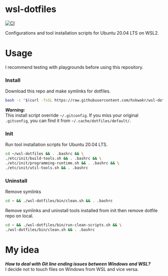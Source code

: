 # wsl-dotfiles
[![CI](https://github.com/hskwakr/wsl-dotfiles/actions/workflows/main.yml/badge.svg)](https://github.com/hskwakr/wsl-dotfiles/actions/workflows/main.yml)

Configurations and tool installation scripts for Ubuntu 20.04 LTS on WSL2.

# Usage
I recommend testing with playgrounds before using this repository.

### Install
Download this repo and make symlinks for dotfiles.
```sh
bash -c "$(curl -fsSL https://raw.githubusercontent.com/hskwakr/wsl-dotfiles/main/bin/install.sh)"
```
___Warning:___  
This install script override `~/.gitconfig`. If you miss your original `.gitconfig`, you can find it from `~/.cache/dotfiles/default/`.  

### Init
Run tool installation scripts for Ubuntu 20.04 LTS.
```sh
cd ~/wsl-dotfiles && . .bashrc && \
./etc/init/build-tools.sh && . .bashrc && \
./etc/init/programming-runtime.sh && . .bashrc && \
./etc/init/util-tools.sh && . .bashrc
```

### Uninstall
Remove symlinks
```sh
cd ~ && ./wsl-dotfiles/bin/clean.sh && . .bashrc
```

Remove symlinks and uninstall tools installed from init then remove dotfile repo on local. 
```sh
cd ~ && ./wsl-dotfiles/bin/run-clean-scripts.sh && \
./wsl-dotfiles/bin/clean.sh && . .bashrc
```

# My idea
___How to deal with Git line ending issues between Windows and WSL?___  
I decide not to touch files on Windows from WSL and vice versa. 
